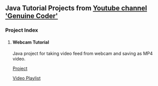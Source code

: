 ## Java Tutorial Projects from [Youtube channel 'Genuine Coder'](https://www.youtube.com/c/genuinecoder)

### Project Index
1. #### Webcam Tutorial
   Java project for taking video feed from webcam and saving as MP4 video.

   [Project](https://github.com/afsalashyana/Java-Tutorial-Codes/tree/master/WebcamTutorial)

   [Video Playlist](https://www.youtube.com/playlist?list=PLhs1urmduZ28_IFafEsXNq3fjdqXLfpuL)
